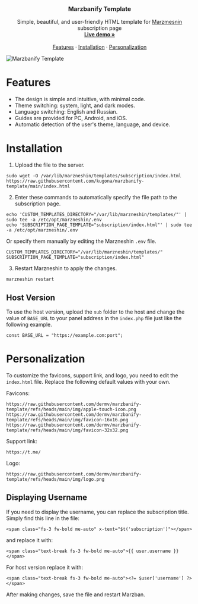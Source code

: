 <h3 align="center">Marzbanify Template</h3>

<p align="center">
  Simple, beautiful, and user-friendly HTML template for <a href="https://github.com/marzneshin/marzneshin">Marzmesnin</a> subscription page
  <br>
  <a href="https://denisromanov.ru/projects/marzbanify-template-demo"><strong>Live demo »</strong></a>
  <br>
  <br>
  <a href="https://github.com/kugona/marzbanify-template/tree/main#features">Features</a>
  ·
  <a href="https://github.com/kugona/marzbanify-template/tree/main#installation">Installation</a>
  ·
  <a href="https://github.com/kugona/marzbanify-template/tree/main#personalization">Personalization</a>
</p>

<p>
  <picture>
    <source media="(prefers-color-scheme: dark)" srcset="./.github/assets/dark.png">
    <source media="(prefers-color-scheme: light)" srcset="./.github/assets/light.png">
    <img alt="Marzbanify Template" src="./.github/assets/dark.png">
  </picture>
</p>

# Features

- The design is simple and intuitive, with minimal code.
- Theme switching: system, light, and dark modes.
- Language switching: English and Russian.
- Guides are provided for PC, Android, and iOS.
- Automatic detection of the user's theme, language, and device.

# Installation

1. Upload the file to the server.
```
sudo wget -O /var/lib/marzneshin/templates/subscription/index.html https://raw.githubusercontent.com/kugona/marzbanify-template/main/index.html
```
2. Enter these commands to automatically specify the file path to the subscription page.
```
echo 'CUSTOM_TEMPLATES_DIRECTORY="/var/lib/marzneshin/templates/"' | sudo tee -a /etc/opt/marzneshin/.env
echo 'SUBSCRIPTION_PAGE_TEMPLATE="subscription/index.html"' | sudo tee -a /etc/opt/marzneshin/.env
```
Or specify them manually by editing the Marzneshin `.env` file.
```
CUSTOM_TEMPLATES_DIRECTORY="/var/lib/marzneshin/templates/"
SUBSCRIPTION_PAGE_TEMPLATE="subscription/index.html"
```
3. Restart Marzneshin to apply the changes.
```
marzneshin restart
```

## Host Version
To use the host version, upload the `sub` folder to the host and change the value of `BASE_URL` to your panel address in the `index.php` file just like the following example.
```
const BASE_URL = "https://example.com:port";
```

# Personalization

To customize the favicons, support link, and logo, you need to edit the `index.html` file. Replace the following default values with your own.

Favicons:
```
https://raw.githubusercontent.com/dermv/marzbanify-template/refs/heads/main/img/apple-touch-icon.png
https://raw.githubusercontent.com/dermv/marzbanify-template/refs/heads/main/img/favicon-16x16.png
https://raw.githubusercontent.com/dermv/marzbanify-template/refs/heads/main/img/favicon-32x32.png
```
Support link:
```
https://t.me/
```
Logo:
```
https://raw.githubusercontent.com/dermv/marzbanify-template/refs/heads/main/img/logo.png
```

## Displaying Username
If you need to display the username, you can replace the subscription title.
Simply find this line in the file:
```
<span class="fs-3 fw-bold me-auto" x-text="$t('subscription')"></span>
```
and replace it with:
```
<span class="text-break fs-3 fw-bold me-auto">{{ user.username }}</span>
```
For host version replace it with:
```
<span class="text-break fs-3 fw-bold me-auto"><?= $user['username'] ?></span>
```

After making changes, save the file and restart Marzban.
